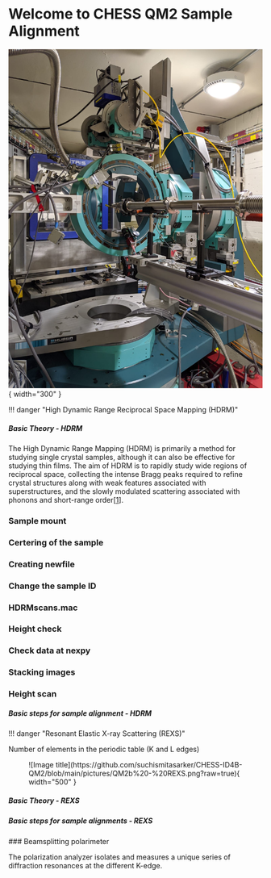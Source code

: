 # Welcome to CHESS QM2 Sample Alignment


![Image title](https://github.com/suchismitasarker/CHESS-photos/blob/main/beamline.jpeg?raw=true){ width="300" }

!!! danger "High Dynamic Range Reciprocal Space Mapping (HDRM)"


##### Basic Theory - HDRM

The High Dynamic Range Mapping (HDRM) is primarily a method for studying single crystal samples, although it can also be effective for studying thin films. The aim of HDRM is to rapidly study wide regions of reciprocal space, collecting the intense Bragg peaks required to refine crystal structures along with weak features associated with superstructures, and the slowly modulated scattering associated with phonons and short-range order[[1](https://www.chess.cornell.edu/srn-article-cartography-7-dimensions-chess)].

### Sample mount


### Certering of the sample 



### Creating newfile 


### Change the sample ID

### HDRMscans.mac


### Height check 


### Check data at nexpy


### Stacking images 


### 

### Height scan 






##### Basic steps for sample alignment - HDRM


!!! danger "Resonant Elastic X-ray Scattering (REXS)"

Number of elements in the periodic table (K and L edges)

<figure markdown>
  ![Image title](https://github.com/suchismitasarker/CHESS-ID4B-QM2/blob/main/pictures/QM2b%20-%20REXS.png?raw=true){ width="500" }
</figure>






##### Basic Theory - REXS


##### Basic steps for sample alignments - REXS


</i>
### Beamsplitting polarimeter

The polarization analyzer isolates and measures a unique series of diffraction resonances at the different K-edge.
